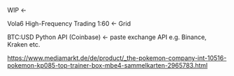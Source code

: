 WIP <- 



Vola6 High-Frequency Trading 1:60 <- Grid 



BTC:USD Python API (Coinbase) <- paste exchange API e.g. Binance, Kraken etc. 



https://www.mediamarkt.de/de/product/_the-pokemon-company-int-10516-pokemon-kp085-top-trainer-box-mbe4-sammelkarten-2965783.html 
